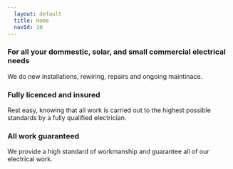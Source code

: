 ```yaml
---
  layout: default
  title: Home
  navId: 10
---
```


### For all your dommestic, solar, and small commercial electrical needs

We do new installations, rewiring, repairs and ongoing maintinace.

### Fully licenced and insured

Rest easy, knowing that all work is carried out to the highest possible standards by a fully qualified electrician.

### All work guaranteed

We provide a high standard of workmanship and guarantee all of our electrical work.

